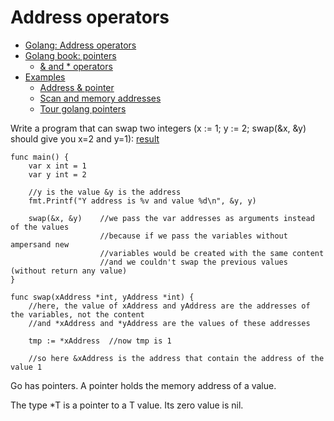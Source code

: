 # Address operators


- [Golang: Address operators](https://golang.org/ref/spec#Address_operators)
- [Golang book: pointers](https://www.golang-book.com/books/intro/8)
    - [& and * operators](https://www.golang-book.com/books/intro/8#section1)
- [Examples](../todd-mcleod/04-addresses-and-pointers)
    - [Address & pointer](../todd-mcleod/04-addresses-and-pointers/address-pointer.go)
    - [Scan and memory addresses](../todd-mcleod/04-addresses-and-pointers/scan-and-memory-addresses.go)
    - [Tour golang pointers](https://tour.golang.org/moretypes/1)
   
Write a program that can swap two integers (x := 1; y := 2; swap(&x, &y) should give you x=2 and y=1): [result](../todd-mcleod/04-addresses-and-pointers/swap-example.go)

```
func main() {
	var x int = 1
	var y int = 2

	//y is the value &y is the address
	fmt.Printf("Y address is %v and value %d\n", &y, y)

	swap(&x, &y)    //we pass the var addresses as arguments instead of the values
	                //because if we pass the variables without ampersand new 
	                //variables would be created with the same content
	                //and we couldn't swap the previous values (without return any value)
}

func swap(xAddress *int, yAddress *int) {
	//here, the value of xAddress and yAddress are the addresses of the variables, not the content
	//and *xAddress and *yAddress are the values of these addresses
	
	tmp := *xAddress  //now tmp is 1
	
	//so here &xAddress is the address that contain the address of the value 1
```

Go has pointers. A pointer holds the memory address of a value.

The type *T is a pointer to a T value. Its zero value is nil.
